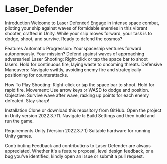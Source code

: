 # Laser_Defender
Introduction
Welcome to Laser Defender! Engage in intense space combat, piloting your ship against waves of formidable enemies in this vibrant shooter, crafted in Unity. While your ship moves forward, your task is to dodge, shoot, and survive. Ready to defend the cosmos?

Features
Automatic Progression: Your spaceship ventures forward autonomously. Your mission? Defend against waves of approaching adversaries!
Laser Shooting: Right-click or tap the space bar to shoot lasers. Hold for continuous fire, laying waste to oncoming threats.
Defensive Maneuvers: Navigate swiftly, avoiding enemy fire and strategically positioning for counterattacks.


How To Play
Shooting: Right-click or tap the space bar to shoot. Hold for rapid fire.
Movement: Use arrow keys or WASD to dodge and position.
Objective: Survive wave after wave, racking up points for each enemy defeated. Stay sharp!


Installation
Clone or download this repository from GitHub.
Open the project in Unity version 2022.3.7f1.
Navigate to Build Settings and then build and run the game.


Requirements
Unity (Version 2022.3.7f1)
Suitable hardware for running Unity games.


Contributing
Feedback and contributions to Laser Defender are always appreciated. Whether it's a feature proposal, level design feedback, or a bug you've identified, kindly open an issue or submit a pull request.